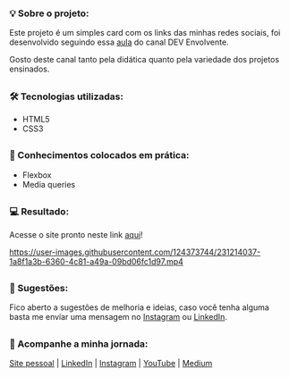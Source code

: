 ### 💡 Sobre o projeto:

Este projeto é um simples card com os links das minhas redes sociais, foi desenvolvido seguindo essa [aula](https://youtu.be/lqWIdekLaqs) do canal DEV Envolvente.

Gosto deste canal tanto pela didática quanto pela variedade dos projetos ensinados.

##

### 🛠 Tecnologias utilizadas:

- HTML5
- CSS3

##

### 📝 Conhecimentos colocados em prática:

- Flexbox
- Media queries

##

### 💻 Resultado:

Acesse o site pronto neste link [aqui](https://oliveltonsantos.github.io/card-links)!

https://user-images.githubusercontent.com/124373744/231214037-1a8f1a3b-6360-4c81-a49a-09bd06fc1d97.mp4

##

### 💬 Sugestões:

Fico aberto a sugestões de melhoria e ideias, caso você tenha alguma basta me enviar uma mensagem no [Instagram](https://www.instagram.com/navegandoemc0d1gos) ou [LinkedIn](https://www.linkedin.com/in/olivelton-santos).

##

### 📱 Acompanhe a minha jornada:

[Site pessoal](https://oliveltonsantos.github.io/portfolio/) | [LinkedIn](https://www.linkedin.com/in/olivelton-santos) | [Instagram](https://www.instagram.com/navegandoemc0d1gos/) | [YouTube](https://www.youtube.com/@navegandoemc0d1gos) | [Medium](https://medium.com/@olivelton.santos)
